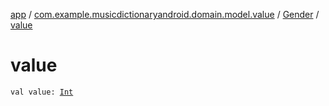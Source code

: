 [app](../../index.md) / [com.example.musicdictionaryandroid.domain.model.value](../index.md) / [Gender](index.md) / [value](./value.md)

# value

`val value: `[`Int`](https://kotlinlang.org/api/latest/jvm/stdlib/kotlin/-int/index.html)